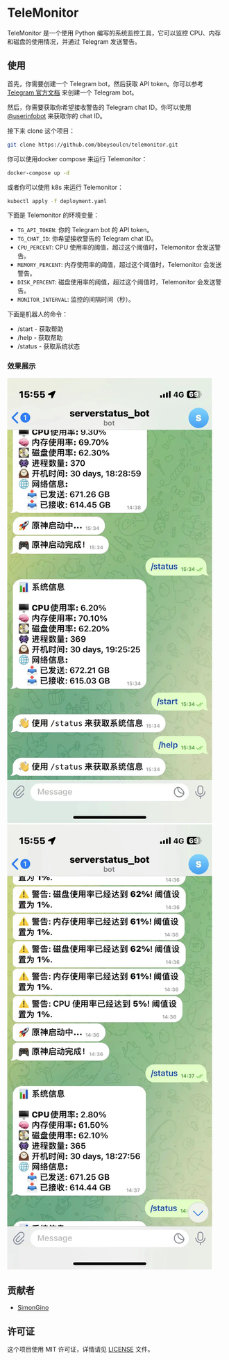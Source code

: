 # TeleMonitor

TeleMonitor 是一个使用 Python 编写的系统监控工具，它可以监控 CPU、内存和磁盘的使用情况，并通过 Telegram 发送警告。

## 使用

首先，你需要创建一个 Telegram bot，然后获取 API token。你可以参考 [Telegram 官方文档](https://core.telegram.org/bots/features#botfather) 来创建一个 Telegram bot。

然后，你需要获取你希望接收警告的 Telegram chat ID。你可以使用 [@userinfobot](https://t.me/userinfobot) 来获取你的 chat ID。

接下来 clone 这个项目：

```bash
git clone https://github.com/bboysoulcn/telemonitor.git
```

你可以使用docker compose 来运行 Telemonitor：

```bash
docker-compose up -d
```

或者你可以使用 k8s 来运行 Telemonitor：
    
```bash
kubectl apply -f deployment.yaml
```


下面是 Telemonitor 的环境变量：

- `TG_API_TOKEN`: 你的 Telegram bot 的 API token。
- `TG_CHAT_ID`: 你希望接收警告的 Telegram chat ID。
- `CPU_PERCENT`: CPU 使用率的阈值，超过这个阈值时，Telemonitor 会发送警告。
- `MEMORY_PERCENT`: 内存使用率的阈值，超过这个阈值时，Telemonitor 会发送警告。
- `DISK_PERCENT`: 磁盘使用率的阈值，超过这个阈值时，Telemonitor 会发送警告。
- `MONITOR_INTERVAL`: 监控的间隔时间（秒）。

下面是机器人的命令：

- /start - 获取帮助
- /help - 获取帮助
- /status - 获取系统状态

### 效果展示

![](./images/img1.webp)
![](./images/img2.webp)

## 贡献者

- [SimonGino](https://github.com/SimonGino)

## 许可证

这个项目使用 MIT 许可证，详情请见 [LICENSE](LICENSE) 文件。
